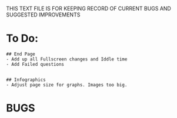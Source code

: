 THIS TEXT FILE IS FOR KEEPING RECORD OF CURRENT BUGS AND SUGGESTED IMPROVEMENTS


# To Do:

    ## End Page
    - Add up all Fullscreen changes and Iddle time
    - Add Failed questions
    

    ## Infographics
    - Adjust page size for graphs. Images too big.


# BUGS 




